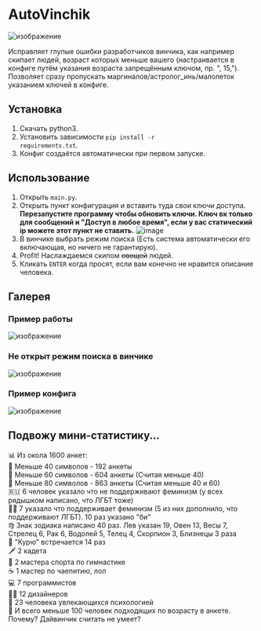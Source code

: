 # AutoVinchik

![изображение](https://user-images.githubusercontent.com/59798021/137908712-f20f8aa3-a591-4268-8ea5-c11257bda587.png)

Исправляет глупые ошибки разработчиков винчика, как например скипает людей, возраст которых меньше вашего (настраивается в конфиге путём указания возраста запрещённым ключом, пр. ", 15,"). Позволяет сразу пропускать маргиналов/астролог_инь/малолеток указанием ключей в конфиге.

<h2>Установка</h2>

1. Скачать python3.
2. Установить зависимости <code>pip install -r requirements.txt</code>.
3. Конфиг создаётся автоматически при первом запуске.

<h2>Использование</h2>

1. Открыть <code>main.py</code>.
2. Открыть пункт конфигурация и вставить туда свои ключи доступа. <b>Перезапустите программу чтобы обновить ключи. Ключ вк только для сообщений и "Доступ в любое время", если у вас статический ip можете этот пункт не ставить.</b>
![image](https://user-images.githubusercontent.com/59798021/175807356-55a905ad-5c7f-4593-b670-89e7aad68397.png)
4. В винчике выбрать режим поиска (Есть система автоматически его включающая, но ничего не гарантирую).
5. Profit! Наслаждаемся скипом <strike>овощей</strike> людей.
6. Кликать <code>ENTER</code> когда просят, если вам конечно не нравится описание человека.

<h2>Галерея</h2>

<h3>Пример работы</h3>

![изображение](https://user-images.githubusercontent.com/59798021/137908278-fde4eba0-396a-44e4-b0e9-53a877062b18.png)

<h3>Не открыт режим поиска в винчике</h3>

![изображение](https://user-images.githubusercontent.com/59798021/137907853-4359fde8-fec1-4bb1-bd41-51e870a607df.png)

<h3>Пример конфига</h3>

![изображение](https://user-images.githubusercontent.com/59798021/137908426-5607e97e-8943-422a-9159-5509d4416647.png)

<h2>Подвожу мини-статистику...</h2>
📊 Из окола 1600 анкет: <br>
🚤 Меньше 40 символов - 192 анкеты<br>
🚙 Меньше 60 символов - 604 анкеты (Считая меньше 40)<br>
🚂 Меньше 80 символов - 863 анкеты (Считая меньше 40 и 60)<br>
🇷🇺 6 человек указало что не поддерживают феминизм (у всех рядышком написано, что ЛГБТ тоже)<br>
🏳️‍🌈 7 указало что поддерживает феминизм (5 из них дополнило, что поддерживают ЛГБТ). 10 раз указано "би"<br>
♍️ Знак зодиака написано 40 раз. Лев указан 19, Овен 13, Весы 7, Стрелец 6, Рак 6, Водолей 5, Телец 4, Скорпион 3, Близнецы 3 раза<br>
🚬 "Курю" встречается 14 раз<br>
🗡 2 кадета<br>
🤸 2 мастера спорта по гимнастике<br>
☕️ 1 мастер по чаепитию, лол<br>
💻 7 программистов<br>
👨‍🎨 12 дизайнеров<br>
🧠 23 человека увлекающихся психологией<br>
📅 И всего меньше 100 человек подходящих по возрасту в анкете. Почему? Дайвинчик считать не умеет?<br>


